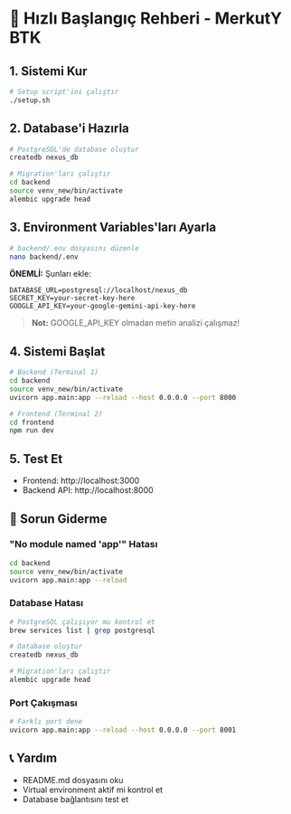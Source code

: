 # 🚀 Hızlı Başlangıç Rehberi - MerkutY BTK

## 1. Sistemi Kur
```bash
# Setup script'ini çalıştır
./setup.sh
```

## 2. Database'i Hazırla
```bash
# PostgreSQL'de database oluştur
createdb nexus_db

# Migration'ları çalıştır
cd backend
source venv_new/bin/activate
alembic upgrade head
```

## 3. Environment Variables'ları Ayarla
```bash
# backend/.env dosyasını düzenle
nano backend/.env
```

**ÖNEMLİ:** Şunları ekle:
```env
DATABASE_URL=postgresql://localhost/nexus_db
SECRET_KEY=your-secret-key-here
GOOGLE_API_KEY=your-google-gemini-api-key-here
```

> **Not:** GOOGLE_API_KEY olmadan metin analizi çalışmaz!

## 4. Sistemi Başlat
```bash
# Backend (Terminal 1)
cd backend
source venv_new/bin/activate
uvicorn app.main:app --reload --host 0.0.0.0 --port 8000

# Frontend (Terminal 2)
cd frontend
npm run dev
```

## 5. Test Et
- Frontend: http://localhost:3000
- Backend API: http://localhost:8000

## 🔧 Sorun Giderme

### "No module named 'app'" Hatası
```bash
cd backend
source venv_new/bin/activate
uvicorn app.main:app --reload
```

### Database Hatası
```bash
# PostgreSQL çalışıyor mu kontrol et
brew services list | grep postgresql

# Database oluştur
createdb nexus_db

# Migration'ları çalıştır
alembic upgrade head
```

### Port Çakışması
```bash
# Farklı port dene
uvicorn app.main:app --reload --host 0.0.0.0 --port 8001
```

## 📞 Yardım
- README.md dosyasını oku
- Virtual environment aktif mi kontrol et
- Database bağlantısını test et 